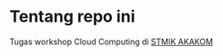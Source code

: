 Tentang repo ini
================

Tugas workshop Cloud Computing di [STMIK AKAKOM](http://www.akakom.ac.id)
